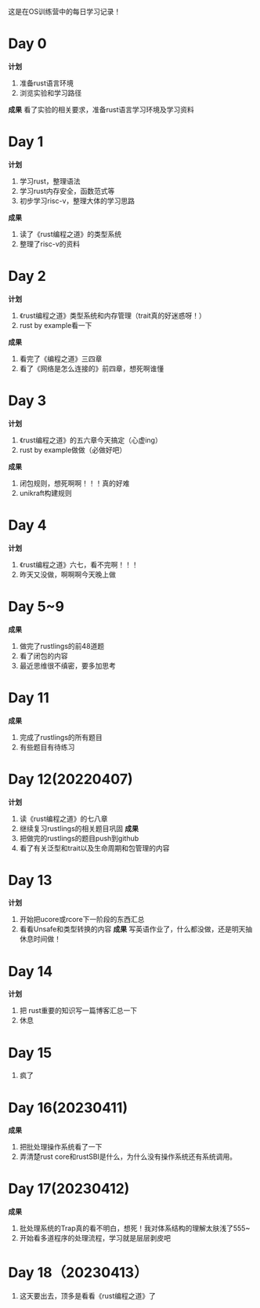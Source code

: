 这是在OS训练营中的每日学习记录！
# Day 0
**计划**
1. 准备rust语言环境
2. 浏览实验和学习路径

**成果** 
看了实验的相关要求，准备rust语言学习环境及学习资料

# Day 1
**计划**
1. 学习rust，整理语法
2. 学习rust内存安全，函数范式等
3. 初步学习risc-v，整理大体的学习思路

**成果**
1. 读了《rust编程之道》的类型系统
2. 整理了risc-v的资料

# Day 2
**计划**
1. 《rust编程之道》类型系统和内存管理（trait真的好迷惑呀！）
2. rust by example看一下

**成果**
1. 看完了《编程之道》三四章
2. 看了《网络是怎么连接的》前四章，想死啊谁懂

# Day 3
**计划**
1. 《rust编程之道》的五六章今天搞定（心虚ing）
2. rust by example做做（必做好吧）

**成果**
1. 闭包规则，想死啊啊！！！真的好难
2. unikraft构建规则
 
# Day 4
**计划**
1. 《rust编程之道》六七，看不完啊！！！
2. 昨天又没做，啊啊啊今天晚上做

# Day 5~9
**成果**
1. 做完了rustlings的前48道题
2. 看了闭包的内容
3. 最近思维很不缜密，要多加思考


# Day 11
**成果**
1. 完成了rustlings的所有题目
2. 有些题目有待练习
# Day 12(20220407)
**计划**
1. 读《rust编程之道》的七八章
2. 继续复习rustlings的相关题目巩固
**成果**
1. 把做完的rustlings的题目push到github
2. 看了有关泛型和trait以及生命周期和包管理的内容

# Day 13
**计划**
1. 开始把ucore或rcore下一阶段的东西汇总
2. 看看Unsafe和类型转换的内容
**成果**
写英语作业了，什么都没做，还是明天抽休息时间做！


# Day 14
**计划**
1. 把 rust重要的知识写一篇博客汇总一下
2. 休息


# Day 15
1. 疯了

# Day 16(20230411)
**成果**
1. 把批处理操作系统看了一下
2. 弄清楚rust core和rustSBI是什么，为什么没有操作系统还有系统调用。

# Day 17(20230412)
**成果**
1. 批处理系统的Trap真的看不明白，想死！我对体系结构的理解太肤浅了555~
2. 开始看多道程序的处理流程，学习就是层层剥皮吧

# Day 18（20230413）
1. 这天要出去，顶多是看看《rust编程之道》了




